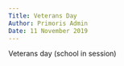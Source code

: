 ```yaml
---
Title: Veterans Day
Author: Primoris Admin
Date: 11 November 2019
---
```


Veterans day (school in session)